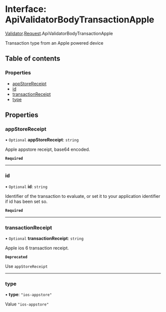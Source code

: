 # Interface: ApiValidatorBodyTransactionApple

[Validator](../modules/CdvPurchase.Validator.md).[Request](../modules/CdvPurchase.Validator.Request.md).ApiValidatorBodyTransactionApple

Transaction type from an Apple powered device

## Table of contents

### Properties

- [appStoreReceipt](CdvPurchase.Validator.Request.ApiValidatorBodyTransactionApple.md#appstorereceipt)
- [id](CdvPurchase.Validator.Request.ApiValidatorBodyTransactionApple.md#id)
- [transactionReceipt](CdvPurchase.Validator.Request.ApiValidatorBodyTransactionApple.md#transactionreceipt)
- [type](CdvPurchase.Validator.Request.ApiValidatorBodyTransactionApple.md#type)

## Properties

### appStoreReceipt

• `Optional` **appStoreReceipt**: `string`

Apple appstore receipt, base64 encoded.

**`Required`**

___

### id

• `Optional` **id**: `string`

Identifier of the transaction to evaluate, or set it to your application identifier if id has been set so.

**`Required`**

___

### transactionReceipt

• `Optional` **transactionReceipt**: `string`

Apple ios 6 transaction receipt.

**`Deprecated`**

Use `appStoreReceipt`

___

### type

• **type**: ``"ios-appstore"``

Value `"ios-appstore"`
